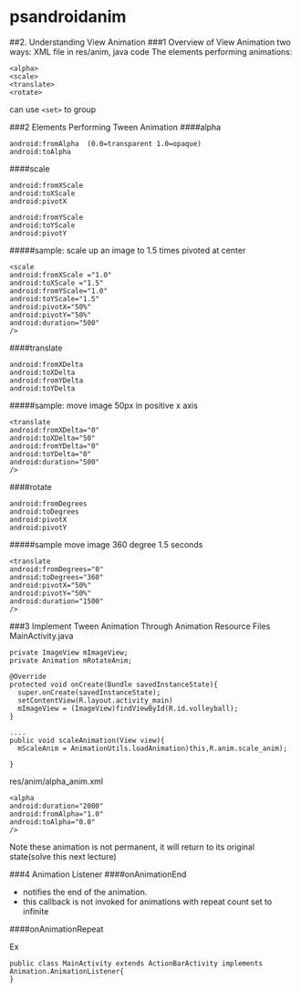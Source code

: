# psandroidanim
##2. Understanding View Animation
###1 Overview of View Animation
two ways:
XML file in res/anim, java code
The elements performing animations:
```
<alpha>
<scale>
<translate>
<rotate>
```
can use ```<set>``` to group


###2 Elements Performing Tween Animation
####alpha
```
android:fromAlpha  (0.0=transparent 1.0=opaque)
android:toAlpha
```
####scale
```
android:fromXScale
android:toXScale
android:pivotX
```
```
android:fromYScale
android:toYScale
android:pivotY
```

#####sample: scale up an image to 1.5 times pivoted at center
```
<scale 
android:fromXScale ="1.0"
android:toXScale ="1.5"
android:fromYScale="1.0"
android:toYScale="1.5"
android:pivotX="50%"
android:pivotY="50%"
android:duration="500"
/>
```


####translate
```
android:fromXDelta
android:toXDelta
android:fromYDelta
android:toYDelta
```

#####sample: move image 50px in positive x axis
```
<translate 
android:fromXDelta="0"
android:toXDelta="50"
android:fromYDelta="0"
android:toYDelta="0"
android:duration="500"
/>
```
####rotate
```
android:fromDegrees
android:toDegrees
android:pivotX
android:pivotY
```
#####sample move image 360 degree 1.5 seconds
```
<translate 
android:fromDegrees="0"
android:toDegrees="360"
android:pivotX="50%"
android:pivotY="50%"
android:duration="1500"
/>
```
###3 Implement Tween Animation Through Animation Resource Files
MainActivity.java
```
private ImageView mImageView;
private Animation mRotateAnim;

@Override
protected void onCreate(Bundle savedInstanceState){
  super.onCreate(savedInstanceState);
  setContentView(R.layout.activity_main)
  mImageView = (ImageView)findViewById(R.id.volleyball);
}

....
public void scaleAnimation(View view){
  mScaleAnim = AnimationUtils.loadAnimation)this,R.anim.scale_anim);
  
}

```

res/anim/alpha_anim.xml
```
<alpha
android:duration="2000"
android:fromAlpha="1.0"
android:toAlpha="0.0"
/>
```

Note these animation is not permanent, it will return to its original state(solve this next lecture)

###4 Animation Listener
####onAnimationEnd
- notifies the end of the animation.
- this callback is not invoked for animations with repeat count set to infinite

####onAnimationRepeat


Ex
```
public class MainActivity extends ActionBarActivity implements Animation.AnimationListener{
}
```

